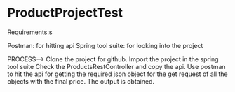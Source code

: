 # ProductProjectTest
Requirements:s

Postman: for hitting api
Spring tool suite: for looking into the project

PROCESS-->
  Clone the project for github.
  Import the project in the spring tool suite
  Check the ProductsRestController and copy the api.
  Use postman to hit the api for getting the required json object for the get request of all the objects with the final price.
  The output is obtained.

